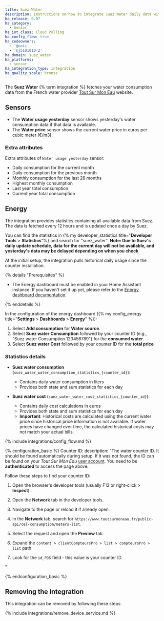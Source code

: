 ```yaml
---
title: Suez Water
description: Instructions on how to integrate Suez Water daily data within Home Assistant.
ha_release: 0.97
ha_category:
  - Sensor
ha_iot_class: Cloud Polling
ha_config_flow: true
ha_codeowners:
  - '@ooii'
  - '@jb101010-2'
ha_domain: suez_water
ha_platforms:
  - sensor
ha_integration_type: integration
ha_quality_scale: bronze
---
```


The **Suez Water** {% term integration %} fetches your water consumption data from the French water provider [Tout Sur Mon Eau](https://www.toutsurmoneau.fr) website.

## Sensors

- The **Water usage yesterday** sensor shows yesterday's water consumption data if that data is available.
- The **Water price** sensor shows the current water price in euros per cubic meter (€/m3).

### Extra attributes

Extra attributes of `Water usage yesterday` sensor:

- Daily consumption for the current month
- Daily consumption for the previous month
- Monthly consumption for the last 26 months
- Highest monthly consumption
- Last year total consumption
- Current year total consumption

## Energy

The integration provides statistics containing all available data from Suez.
The data is fetched every 12 hours and is updated once a day by Suez.

You can find the statistics in {% my developer_statistics title="**Developer Tools** > **Statistics**"%} and search for "suez_water".
**Note: Due to Suez's daily update schedule, data for the current day will not be available, and yesterday's data may be delayed depending on when you check**

At the initial setup, the integration pulls historical daily usage since the counter installation.

{% details "Prerequisites" %}

- The Energy dashboard must be enabled in your Home Assistant instance. If you haven't set it up yet, please refer to the [Energy dashboard documentation](/home-assistant-energy/).

{% enddetails %}

In the configuration of the energy dashboard ({% my config_energy title="**Settings** > **Dashboards** > **Energy**" %}):

1. Select **Add consumption** for **Water source**.
2. Select **Suez water Consumption** followed by your counter ID (e.g., "Suez water Consumption 123456789") for the **consumed water**.
3. Select **Suez water Cost** followed by your counter ID for the **total price**

### Statistics details

- **Suez water consumption** (`suez_water_water_consumption_statistics_{counter_id}`):
  - Contains daily water consumption in liters
  - Provides both state and sum statistics for each day

- **Suez water cost** (`suez_water_water_cost_statistics_{counter_id}`):
  - Contains daily cost calculations in euros
  - Provides both state and sum statistics for each day
  - **Important**: Historical costs are calculated using the current water price since historical price information is not available. If water prices have changed over time, the calculated historical costs may not match your actual bills.

{% include integrations/config_flow.md %}

{% configuration_basic %}
Counter ID:
  description: "The water counter ID. It should be found automatically during setup. If it was not found, the ID can be found on your _Tout Sur Mon Eau_ [user account](https://www.toutsurmoneau.fr/mon-compte-en-ligne/historique-de-consommation-tr).
  You need to be **authenticated** to access the page above.

  Follow these steps to find your counter ID:

   1. Open the browser's developer tools (usually F12 or right-click > **Inspect**).
   
   2. Open the **Network** tab in the developer tools.
   
   3. Navigate to the page or reload it if already open.
   
   4. In the **Network** tab, search for `https://www.toutsurmoneau.fr/public-api/cel-consumption/meters-list`.
   
   5. Select the request and open the **Preview** tab.
   
   6. Expand the `content > clientCompteursPro > list > compteursPro > list` path.
   
   7. Look for the `id_PDS` field - this value is your counter ID.
   
  "

{% endconfiguration_basic %}

## Removing the integration

This integration can be removed by following these steps:

{% include integrations/remove_device_service.md %}
